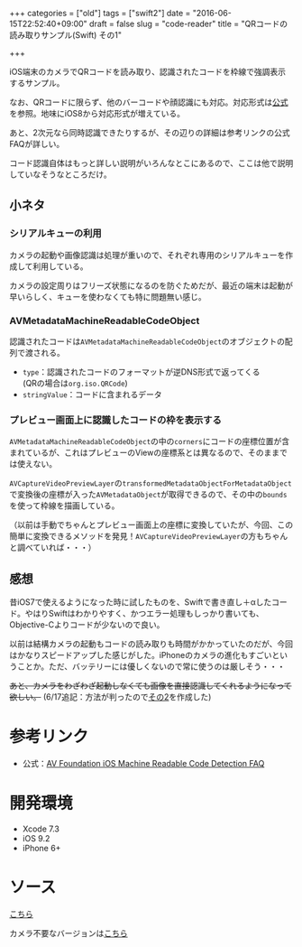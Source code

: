 +++
categories = ["old"]
tags = ["swift2"]
date = "2016-06-15T22:52:40+09:00"
draft = false
slug = "code-reader"
title = "QRコードの読み取りサンプル(Swift) その1"

+++

iOS端末のカメラでQRコードを読み取り、認識されたコードを枠線で強調表示するサンプル。

<!--more-->

なお、QRコードに限らず、他のバーコードや顔認識にも対応。対応形式は[公式](https://developer.apple.com/library/prerelease/ios/documentation/AVFoundation/Reference/AVMetadataMachineReadableCodeObject_Class/index.html#//apple_ref/doc/constant_group/Machine_Readable_Object_Types)を参照。地味にiOS8から対応形式が増えている。

あと、2次元なら同時認識できたりするが、その辺りの詳細は参考リンクの公式FAQが詳しい。

コード認識自体はもっと詳しい説明がいろんなとこにあるので、ここは他で説明していなそうなところだけ。

## 小ネタ
### シリアルキューの利用
カメラの起動や画像認識は処理が重いので、それぞれ専用のシリアルキューを作成して利用している。

カメラの設定周りはフリーズ状態になるのを防ぐためだが、最近の端末は起動が早いらしく、キューを使わなくても特に問題無い感じ。

### AVMetadataMachineReadableCodeObject
認識されたコードは`AVMetadataMachineReadableCodeObject`のオブジェクトの配列で渡される。

- `type`：認識されたコードのフォーマットが逆DNS形式で返ってくる  
(QRの場合は`org.iso.QRCode`)
- `stringValue`：コードに含まれるデータ

### プレビュー画面上に認識したコードの枠を表示する
`AVMetadataMachineReadableCodeObject`の中の`corners`にコードの座標位置が含まれているが、これはプレビューのViewの座標系とは異なるので、そのままでは使えない。

`AVCaptureVideoPreviewLayer`の`transformedMetadataObjectForMetadataObject`で変換後の座標が入った`AVMetadataObject`が取得できるので、その中の`bounds`を使って枠線を描画している。

（以前は手動でちゃんとプレビュー画面上の座標に変換していたが、今回、この簡単に変換できるメソッドを発見！`AVCaptureVideoPreviewLayer`の方もちゃんと調べていれば・・・）

## 感想
昔iOS7で使えるようになった時に試したものを、Swiftで書き直し＋αしたコード。やはりSwiftはわかりやすく、かつエラー処理もしっかり書いても、Objective-Cよりコードが少ないので良い。

以前は結構カメラの起動もコードの読み取りも時間がかかっていたのだが、今回はかなりスピードアップした感じがした。iPhoneのカメラの進化もすごいということか。ただ、バッテリーには優しくないので常に使うのは厳しそう・・・

~~あと、カメラをわざわざ起動しなくても画像を直接認識してくれるようになって欲しい。~~
(6/17追記：方法が判ったので[その2](../qr-reader/)を作成した)

# 参考リンク
- 公式：[AV Foundation iOS Machine Readable Code Detection FAQ](https://developer.apple.com/library/prerelease/ios/technotes/tn2325/_index.html)


# 開発環境
+ Xcode 7.3
+ iOS 9.2
+ iPhone 6+

# ソース
[こちら](https://github.com/mike-neko/CodeReader/)

カメラ不要なバージョンは[こちら](../qr-reader/)
